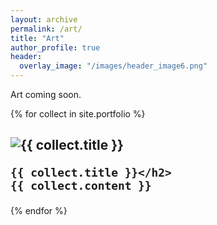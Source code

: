 ```yaml
---
layout: archive
permalink: /art/
title: "Art"
author_profile: true
header:
  overlay_image: "/images/header_image6.png"
---
```


Art coming soon.



{% for collect in site.portfolio %}
  <div class="collection">
    <h2><img src="{{ site.url }}{{site.baseurl }}/{{collect.image_path}}" alt="{{ collect.title }}" />  
    
    {{ collect.title }}</h2>
    {{ collect.content }}
  </div>
{% endfor %}
